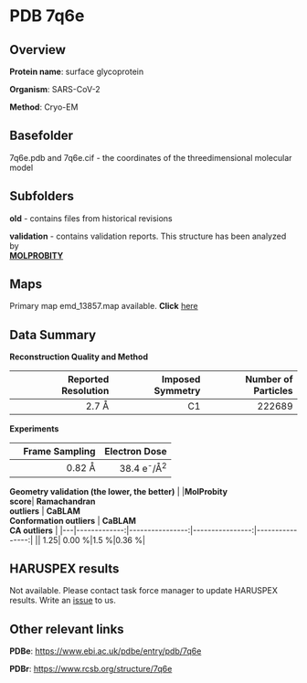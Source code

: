 # PDB 7q6e

## Overview

**Protein name**: surface glycoprotein

**Organism**: SARS-CoV-2

**Method**: Cryo-EM



## Basefolder

7q6e.pdb and 7q6e.cif - the coordinates of the threedimensional molecular model

## Subfolders



**old** - contains files from historical revisions

**validation** - contains validation reports. This structure has been analyzed by <br>  [**MOLPROBITY**](https://github.com/thorn-lab/coronavirus_structural_task_force/tree/master/pdb/surface_glycoprotein/SARS-CoV-2/7q6e/validation/molprobity)    



## Maps

Primary map emd_13857.map available. **Click** [here](http://ftp.wwpdb.org/pub/emdb/structures/EMD-13857/map/) 

## Data Summary
**Reconstruction Quality and Method**

|   | Reported Resolution | Imposed Symmetry | Number of Particles |
|---|-------------:|----------------:|--------------:|
|   |2.7 Å|C1|222689|

**Experiments**

|   | Frame Sampling | Electron Dose |
|---|-------------:|----------------:|
|   |0.82 Å|38.4 e<sup>-</sup>/Å<sup>2</sup>|

**Geometry validation (the lower, the better)**
|   |**MolProbity<br>score**| **Ramachandran<br>outliers** | **CaBLAM<br>Conformation outliers** | **CaBLAM<br>CA outliers** |
|---|-------------:|----------------:|----------------:|----------------:|
||  1.25|  0.00 %|1.5 %|0.36 %|

## HARUSPEX results

Not available. Please contact task force manager to update HARUSPEX results. Write an [issue](https://github.com/thorn-lab/coronavirus_structural_task_force/issues) to us.

## Other relevant links 
**PDBe**:  https://www.ebi.ac.uk/pdbe/entry/pdb/7q6e
 
**PDBr**: https://www.rcsb.org/structure/7q6e 
